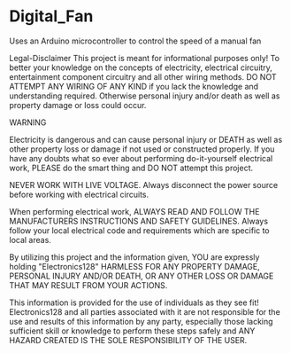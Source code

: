 # Digital_Fan
Uses an Arduino microcontroller to control the speed of a manual fan

Legal-Disclaimer
This project is meant for informational purposes only! To better your knowledge on the concepts of electricity, electrical circuitry, entertainment component circuitry and all other wiring methods. DO NOT ATTEMPT ANY WIRING OF ANY KIND if you lack the knowledge and understanding required. Otherwise personal injury and/or death as well as property damage or loss could occur.

WARNING

Electricity is dangerous and can cause personal injury or DEATH as well as other property loss or damage if not used or constructed properly. If you have any doubts what so ever about performing do-it-yourself electrical work, PLEASE do the smart thing and DO NOT attempt this project.

NEVER WORK WITH LIVE VOLTAGE. Always disconnect the power source before working with electrical circuits.

When performing electrical work, ALWAYS READ AND FOLLOW THE MANUFACTURERS INSTRUCTIONS AND SAFETY GUIDELINES. Always follow your local electrical code and requirements which are specific to local areas.

By utilizing this project and the information given, YOU are expressly holding "Electronics128" HARMLESS FOR ANY PROPERTY DAMAGE, PERSONAL INJURY AND/OR DEATH, OR ANY OTHER LOSS OR DAMAGE THAT MAY RESULT FROM YOUR ACTIONS.

This information is provided for the use of individuals as they see fit! Electronics128 and all parties associated with it are not responsible for the use and results of this information by any party, especially those lacking sufficient skill or knowledge to perform these steps safely and ANY HAZARD CREATED IS THE SOLE RESPONSIBILITY OF THE USER.
